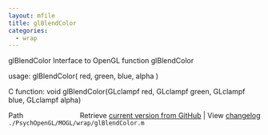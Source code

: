 ```yaml
---
layout: mfile
title: glBlendColor
categories:
  - wrap
---
```


glBlendColor  Interface to OpenGL function glBlendColor

usage:  glBlendColor\( red, green, blue, alpha \)

C function:  void glBlendColor\(GLclampf red, GLclampf green, GLclampf blue, GLclampf alpha\)


<div class="code_header" style="text-align:right;">
  <span style="float:left;">Path&nbsp;&nbsp;</span> <span class="counter">Retrieve <a href=
  "https://raw.github.com/Psychtoolbox-3/Psychtoolbox-3/beta/./PsychOpenGL/MOGL/wrap/glBlendColor.m">current version from GitHub</a> | View <a href=
  "https://github.com/Psychtoolbox-3/Psychtoolbox-3/commits/beta/./PsychOpenGL/MOGL/wrap/glBlendColor.m">changelog</a></span>
</div>
<div class="code">
  <code>./PsychOpenGL/MOGL/wrap/glBlendColor.m</code>
</div>
